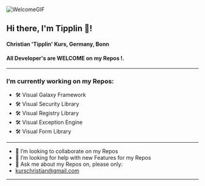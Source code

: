 
![WelcomeGIF](https://user-images.githubusercontent.com/40143278/214815143-3ca2c9fb-7080-4534-9ca5-9d5e284afaa7.gif)

## Hi there, I'm Tipplin 👋!
#### Christian 'Tipplin' Kurs, Germany, Bonn 
#### All Developer's are WELCOME on my Repos !.
<!--
**Tipplin/Tipplin** is a ✨ _special_ ✨ repository because its `README.md` (this file) appears on your GitHub profile.
-->
----
### I’m currently working on my Repos:
- 🛠️ Visual Galaxy Framework
- 🛠️ Visual Security Library
- 🛠️ Visual Registry Library
- 🛠️ Visual Exception Engine
- 🛠️ Visual Form Library
----
- 👯 I’m looking to collaborate on my Repos
- 🤔 I’m looking for help with new Features for my Repos
- 💬 Ask me about my Repos on, please only:
- kurschristian@gmail.com
----


